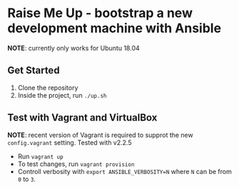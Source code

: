 # Raise Me Up - bootstrap a new development machine with Ansible

**NOTE**: currently only works for Ubuntu 18.04

## Get Started

1. Clone the repository
2. Inside the project, run `./up.sh`


## Test with Vagrant and VirtualBox
**NOTE**: recent version of Vagrant is required to supprot the new
`config.vagrant` setting. Tested with v2.2.5

* Run `vagrant up`
* To test changes, run `vagrant provision`
* Controll verbosity with `export ANSIBLE_VERBOSITY=N` where `N` can be from `0` to `3`.

